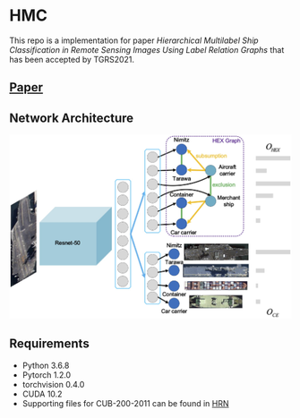 # HMC
This repo is a implementation for paper *Hierarchical Multilabel Ship Classification in Remote Sensing Images Using Label Relation Graphs* that has been accepted by TGRS2021.

## [Paper](https://ieeexplore.ieee.org/document/9538966)

## Network Architecture
![Label Realtion Graph](HEX_Ship.jpg)

## Requirements
* Python 3.6.8
* Pytorch 1.2.0
* torchvision 0.4.0
* CUDA 10.2
* Supporting files for CUB-200-2011 can be found in [HRN](https://github.com/MonsterZhZh/HRN)


